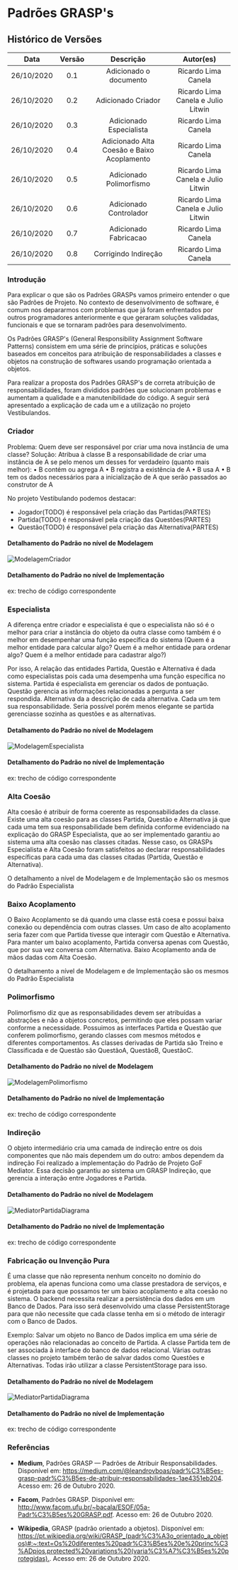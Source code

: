 # Padrões GRASP's

## Histórico de Versões

|   Data   | Versão |           Descrição           |             Autor(es)              |
|:--------:|:------:|:-----------------------------:|:----------------------------------:|
| 26/10/2020 | 0.1 | Adicionado o documento | Ricardo Lima Canela |
| 26/10/2020 | 0.2 | Adicionado Criador | Ricardo Lima Canela e Julio Litwin |
| 26/10/2020 | 0.3 | Adicionado Especialista | Ricardo Lima Canela |
| 26/10/2020 | 0.4 | Adicionado Alta Coesão e Baixo Acoplamento | Ricardo Lima Canela |
| 26/10/2020 | 0.5 | Adicionado Polimorfismo | Ricardo Lima Canela e Julio Litwin |
| 26/10/2020 | 0.6 | Adicionado Controlador | Ricardo Lima Canela e Julio Litwin |
| 26/10/2020 | 0.7 | Adicionado Fabricacao | Ricardo Lima Canela |
| 26/10/2020 | 0.8 | Corrigindo Indireção | Ricardo Lima Canela |

### Introdução

Para explicar o que são os Padrões GRASPs vamos primeiro entender o que são Padrões de Projeto. No contexto de desenvolvimento de software, é comum nos depararmos com problemas que já foram enfrentados por outros programadores anteriormente e que geraram soluções validadas, funcionais e que se tornaram padrões para desenvolvimento.

Os Padrões GRASP's (General Responsibility Assignment Software Patterns) consistem em uma série de princípios, práticas e soluções baseados em conceitos para atribuição de responsabilidades a classes e objetos na construção de softwares usando programação orientada a objetos.

Para realizar a proposta dos Padrões GRASP's de correta atribuição de responsabilidades, foram divididos padrões que solucionam problemas e aumentam a qualidade e a manutenibilidade do código. A seguir será apresentado a explicação de cada um e a utilização no projeto Vestibulandos.

### Criador

Problema: Quem deve ser responsável por criar uma nova instância de uma classe?
Solução: Atribua à classe B a responsabilidade de criar uma instância de A se pelo menos um desses for verdadeiro (quanto mais melhor):
• B contém ou agrega A
• B registra a existência de A
• B usa A
• B tem os dados necessários para a inicialização de A que serão passados ao construtor de A

No projeto Vestibulando podemos destacar:

- Jogador(TODO) é responsável pela criação das Partidas(PARTES)  
- Partida(TODO) é responsável pela criação das Questões(PARTES)  
- Questão(TODO) é responsável pela criação das Alternativa(PARTES)  

#### Detalhamento do Padrão no nível de Modelagem

![ModelagemCriador](../img/diagramas/diagrama_grasp_criador.png)


#### Detalhamento do Padrão no nível de Implementação
ex: trecho de código correspondente

### Especialista

A diferença entre criador e especialista é que o especialista não só é o melhor para criar a instância do objeto da outra classe como também é o melhor em desempenhar uma função específica do sistema (Quem é a melhor entidade para calcular algo? Quem é a melhor entidade para ordenar algo? Quem é a melhor entidade para cadastrar algo?)

Por isso, A relação das entidades Partida, Questão e Alternativa é dada como especialistas pois cada uma desempenha uma função específica no sistema. Partida é especialista em gerenciar os dados de pontuação. Questão gerencia as informações relacionadas a pergunta a ser respondida. Alternativa da a descrição de cada alternativa. Cada um tem sua responsabilidade. Seria possível porém menos elegante se partida gerenciasse sozinha as questões e as alternativas.


#### Detalhamento do Padrão no nível de Modelagem

![ModelagemEspecialista](../img/diagramas/diagrama_grasp_especialista.png)

#### Detalhamento do Padrão no nível de Implementação
ex: trecho de código correspondente

### Alta Coesão

Alta coesão é atribuir de forma coerente as responsabilidades da classe. Existe uma alta coesão para as classes Partida, Questão e Alternativa já que cada uma tem sua responsabilidade bem definida conforme evidenciado na explicação do GRASP Especialista, que ao ser implementado garantiu ao sistema uma alta coesão nas classes citadas. Nesse caso, os GRASPs Especialista e Alta Coesão foram satisfeitos ao declarar responsabilidades específicas para cada uma das classes citadas (Partida, Questão e Alternativa).

O detalhamento a nível de Modelagem e de Implementação são os mesmos do Padrão Especialista

### Baixo Acoplamento

O Baixo Acoplamento se dá quando uma classe está coesa e possui baixa conexão ou dependência com outras classes. Um caso de alto acoplamento seria fazer com que Partida tivesse que interagir com Questão e Alternativa. Para manter um baixo acoplamento, Partida conversa apenas com Questão, que por sua vez conversa com Alternativa. Baixo Acoplamento anda de mãos dadas com Alta Coesão.

O detalhamento a nível de Modelagem e de Implementação são os mesmos do Padrão Especialista

### Polimorfismo

Polimorfismo diz que as responsabilidades devem ser atribuídas a abstrações e não a objetos concretos, permitindo que eles possam variar conforme a necessidade.
Possuimos as interfaces Partida e Questão que conferem polimorfismo, gerando classes com mesmos métodos e diferentes comportamentos. 
As classes derivadas de Partida são Treino e Classificada e de Questão são QuestãoA, QuestãoB, QuestãoC. 

#### Detalhamento do Padrão no nível de Modelagem

![ModelagemPolimorfismo](../img/diagramas/diagrama_grasp_polimorfismo.png)

#### Detalhamento do Padrão no nível de Implementação
ex: trecho de código correspondente

### Indireção

O objeto intermediário cria uma camada de indireção entre os dois componentes que não mais dependem um do outro: ambos dependem da indireção
Foi realizado a implementação do Padrão de Projeto GoF Mediator. Essa decisão garantiu ao sistema um GRASP Indireção, que gerencia a interação entre Jogadores e Partida.

#### Detalhamento do Padrão no nível de Modelagem

![MediatorPartidaDiagrama](../img/diagramas/mediator_pattern_partida_v0.png)

#### Detalhamento do Padrão no nível de Implementação
ex: trecho de código correspondente

### Fabricação ou Invenção Pura

É uma classe que não representa nenhum conceito no domínio do problema, ela apenas funciona como uma classe prestadora de serviços, e é projetada para que possamos ter um baixo acoplamento e alta coesão no sistema.
O backend necessita realizar a persistência dos dados em um Banco de Dados. Para isso será desenvolvido uma classe PersistentStorage para que não necessite que cada classe tenha em si o método de interagir com o Banco de Dados.

Exemplo: Salvar um objeto no Banco de Dados implica em uma série de operações não relacionadas ao conceito de Partida. A classe Partida tem de ser associada à interface do banco de dados relacional.
Várias outras classes no projeto também terão de salvar dados como Questões e Alternativas. Todas irão utilizar a classe PersistentStorage para isso.

#### Detalhamento do Padrão no nível de Modelagem

![MediatorPartidaDiagrama](../img/diagramas/diagrama_grasp_fabricacao.png)

#### Detalhamento do Padrão no nível de Implementação
ex: trecho de código correspondente


### Referências

- **Medium**, Padrões GRASP — Padrões de Atribuir Responsabilidades. Disponível em: <https://medium.com/@leandrovboas/padr%C3%B5es-grasp-padr%C3%B5es-de-atribuir-responsabilidades-1ae4351eb204>. Acesso em: 26 de Outubro 2020.

- **Facom**, Padrões GRASP. Disponível em: <http://www.facom.ufu.br/~bacala/ESOF/05a-Padr%C3%B5es%20GRASP.pdf>. Acesso em: 26 de Outubro 2020.

- **Wikipedia**, GRASP (padrão orientado a objetos). Disponível em: <https://pt.wikipedia.org/wiki/GRASP_(padr%C3%A3o_orientado_a_objetos)#:~:text=Os%20diferentes%20padr%C3%B5es%20e%20princ%C3%ADpios,protected%20variations%20(varia%C3%A7%C3%B5es%20protegidas).>. Acesso em: 26 de Outubro 2020.
